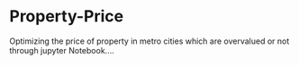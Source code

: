# Property-Price
Optimizing the price of property in metro cities which are overvalued or not through jupyter Notebook....
